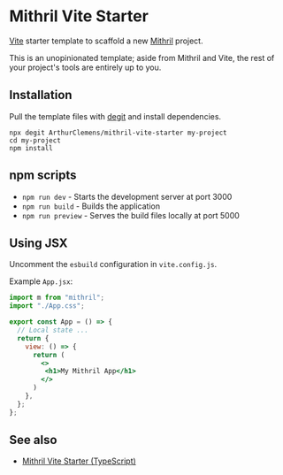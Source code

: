 # Mithril Vite Starter

[Vite](https://vitejs.dev/) starter template to scaffold a new [Mithril](https://mithril.js.org/) project.

This is an unopinionated template; aside from Mithril and Vite, the rest of your project's tools are entirely up to you.

## Installation

Pull the template files with [degit](https://github.com/Rich-Harris/degit) and install dependencies.

```
npx degit ArthurClemens/mithril-vite-starter my-project
cd my-project
npm install
```

## npm scripts

* `npm run dev` - Starts the development server at port 3000
* `npm run build` - Builds the application
* `npm run preview` - Serves the build files locally at port 5000

## Using JSX

Uncomment the `esbuild` configuration in `vite.config.js`.

Example `App.jsx`:

```jsx
import m from "mithril";
import "./App.css";

export const App = () => {
  // Local state ...
  return {
    view: () => {
      return (
        <>
         <h1>My Mithril App</h1>
        </>
      )
    },
  };
};
```

## See also

- [Mithril Vite Starter (TypeScript)](https://github.com/ArthurClemens/mithril-ts-vite-starter)
